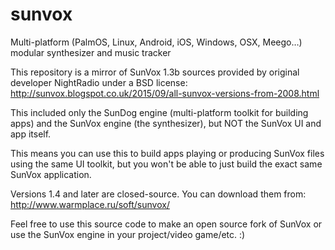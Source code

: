 # sunvox
Multi-platform (PalmOS, Linux, Android, iOS, Windows, OSX, Meego…) modular synthesizer and music tracker

This repository is a mirror of SunVox 1.3b sources provided
by original developer NightRadio under a BSD license:
http://sunvox.blogspot.co.uk/2015/09/all-sunvox-versions-from-2008.html

This included only the SunDog engine (multi-platform toolkit for building apps)
and the SunVox engine (the synthesizer), but NOT the SunVox UI and app itself.

This means you can use this to build apps playing or producing SunVox
files using the same UI toolkit, but you won't be able to just build
the exact same SunVox application.

Versions 1.4 and later are closed-source.
You can download them from: http://www.warmplace.ru/soft/sunvox/

Feel free to use this source code to make an open source fork of SunVox 
or use the SunVox engine in your project/video game/etc. :)
